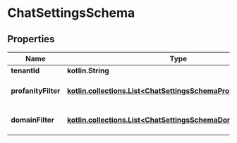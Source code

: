 
# ChatSettingsSchema

## Properties
Name | Type | Description | Notes
------------ | ------------- | ------------- | -------------
**tenantId** | **kotlin.String** | Tenant id |  [optional]
**profanityFilter** | [**kotlin.collections.List&lt;ChatSettingsSchemaProfanityFilterInner&gt;**](ChatSettingsSchemaProfanityFilterInner.md) | List of profanity filters |  [optional]
**domainFilter** | [**kotlin.collections.List&lt;ChatSettingsSchemaDomainFilterInner&gt;**](ChatSettingsSchemaDomainFilterInner.md) | List of domain filters |  [optional]



